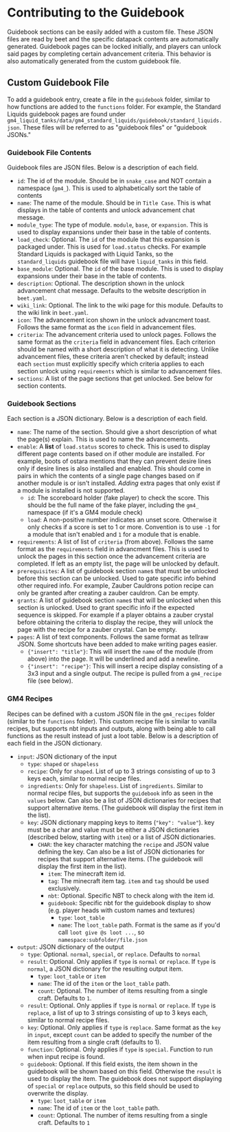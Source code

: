 # Contributing to the Guidebook
Guidebook sections can be easily added with a custom file. These JSON files are read by beet and the specific datapack contents are automatically generated. Guidebook pages can be locked initially, and players can unlock said pages by completing certain advancement criteria. This behavior is also automatically generated from the custom guidebook file.

## Custom Guidebook File
To add a guidebook entry, create a file in the `guidebook` folder, similar to how functions are added to the `functions` folder. For example, the Standard Liquids guidebook pages are found under `gm4_liquid_tanks/data/gm4_standard_liquids/guidebook/standard_liquids.json`. These files will be referred to as "guidebook files" or "guidebook JSONs."

### Guidebook File Contents
Guidebook files are JSON files. Below is a description of each field.
- `id`: The id of the module. Should be in `snake_case` and NOT contain a namespace (`gm4_`). This is used to alphabetically sort the table of contents
- `name`: The name of the module. Should be in `Title Case`. This is what displays in the table of contents and unlock advancement chat message.
- `module_type`: The type of module. `module`, `base`, or `expansion`. This is used to display expansions under their base in the table of contents.
- `load_check`: Optional. The `id` of the module that this expansion is packaged under. This is used for `load.status` checks. For example Standard Liquids is packaged with Liquid Tanks, so the `standard_liquids` guidebook file will have `liquid_tanks` in this field.
- `base_module`: Optional. The `id` of the base module. This is used to display expansions under their base in the table of contents.
- `description`: Optional. The description shown in the unlock advancement chat message. Defaults to the website description in `beet.yaml`.
- `wiki_link`: Optional. The link to the wiki page for this module. Defaults to the wiki link in `beet.yaml`.
- `icon`: The advancement icon shown in the unlock advancment toast. Follows the same format as the `icon` field in advancement files.
- `criteria`: The advancement criteria used to unlock pages. Follows the same format as the `criteria` field in advancement files. Each criterion should be named with a short description of what it is detecting. Unlike advancement files, these criteria aren't checked by default; instead each `section` must explicitly specify which criteria applies to each section unlock using `requirements` which is similar to advancement files.
- `sections`: A list of the page sections that get unlocked. See below for section contents.

### Guidebook Sections
Each section is a JSON dictionary. Below is a description of each field.
- `name`: The name of the section. Should give a short description of what the page(s) explain. This is used to name the advancements.
- `enable`: A **list** of `load.status` scores to check. This is used to display different page contents based on if other module are installed. For example, boots of ostara mentions that they can prevent desire lines only if desire lines is also installed and enabled. This should come in pairs in which the contents of a single page changes based on if another module is or isn't installed. *Adding* extra pages that only exist if a module is installed is not supported.
  - `id`: The scoreboard holder (fake player) to check the score. This should be the full name of the fake player, including the `gm4_` namespace (if it's a GM4 module check)
  - `load`: A non-positive number indicates an unset score. Otherwise it only checks if a score is set to 1 or more. Convention is to use `-1` for a module that isn't enabled and `1` for a module that is enable.
- `requirements`: A list of list of `criteria` (from above). Follows the same format as the `requirements` field in advancment files. This is used to unlock the pages in this section once the advancement criteria are completed. If left as an empty list, the page will be unlocked by default.
- `prerequisites`: A list of guidebook section `name`s that must be unlocked before this section can be unlocked. Used to gate specific info behind other required info. For example, Zauber Cauldrons potion recipe can only be granted after creating a zauber cauldron. Can be empty.
- `grants`: A list of guidebook section `name`s that will be unlocked when this section is unlocked. Used to grant specific info if the expected sequence is skipped. For example if a player obtains a zauber crystal before obtaining the criteria to display the recipe, they will unlock the page with the recipe for a zauber crystal. Can be empty.
- `pages`: A list of text components. Follows the same format as tellraw JSON. Some shortcuts have been added to make writing pages easier.
  - `{"insert": "title"}`: This will insert the `name` of the module (from above) into the page. It will be underlined and add a newline.
  - `{"insert": "recipe"}`: This will insert a recipe display consisting of a 3x3 input and a single output. The recipe is pulled from a `gm4_recipe` file (see below).

### GM4 Recipes
Recipes can be defined with a custom JSON file in the `gm4_recipes` folder (similar to the `functions` folder). This custom recipe file is similar to vanilla recipes, but supports nbt inputs and outputs, along with being able to call functions as the result instead of just a loot table. Below is a description of each field in the JSON dictionary.
- `input`: JSON dictionary of the input
  - `type`: `shaped` or `shapeless`
  - `recipe`: Only for `shaped`. List of up to 3 strings consisting of up to 3 keys each, similar to normal recipe files.
  - `ingredients`: Only for `shapeless`. List of `ingredients`. Similar to normal recipe files, but supports the `guidebook` info as seen in the `values` below. Can also be a list of JSON dictionaries for recipes that support alternative items. (The guidebook will display the first item in the list).
  - `key`: JSON dictionary mapping keys to items (`"key": "value"`). key must be a char and value must be either a JSON dictionaries (described below, starting with `item`) or a list of JSON dictionaries.
    - `CHAR`: the key character matching the `recipe` and JSON value defining the key. Can also be a list of JSON dictionaries for recipes that support alternative items. (The guidebook will display the first item in the list).
      - `item`: The minecraft item id.
      - `tag`: The minecraft item tag. `item` and `tag` should be used exclusively.
      - `nbt`: Optional. Specific NBT to check along with the item id.
      - `guidebook`: Specific nbt for the guidebook display to show (e.g. player heads with custom names and textures)
        - `type`: `loot_table`
        - `name`: The `loot_table` path. Format is the same as if you'd call `loot give @s loot ...`, so `namespace:subfolder/file.json`
- `output`: JSON dictionary of the output
  - `type`: Optional. `normal`, `special`, or `replace`. Defaults to `normal`
  - `result`: Optional. Only applies if `type` is `normal` or `replace`. If `type` is `normal`, a JSON dictionary for the resulting output item. 
    - `type`: `loot_table` or `item`
    - `name`: The id of the `item` or the `loot_table` path.
    - `count`: Optional. The number of items resulting from a single craft. Defaults to `1`.
  - `result`: Optional. Only applies if `type` is `normal` or `replace`. If `type` is `replace`, a list of up to 3 strings consisting of up to 3 keys each, similar to normal recipe files.
  - `key`: Optional. Only applies if `type` is `replace`. Same format as the `key` in `input`, except `count` can be added to specify the number of the item resulting from a single craft (defaults to 1).
  - `function`: Optional. Only applies if `type` is `special`. Function to run when input recipe is found.
  - `guidebook`: Optional. If this field exists, the item shown in the guidebook will be shown based on this field. Otherwise the `result` is used to display the item. The guidebook does not support displaying of `special` or `replace` outputs, so this field should be used to overwrite the display.
    - `type`: `loot_table` or `item`
    - `name`: The id of `item` or the `loot_table` path.
    - `count`: Optional. The number of items resulting from a single craft. Defaults to `1`
